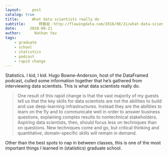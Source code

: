 ```yaml
---
layout:     post
catalog: true
title:      What data scientists really do
subtitle:      转载自：http://flowingdata.com/2018/08/21/what-data-scientists-really-do/
date:      2018-08-21
author:      Nathan Yau
tags:
    - graduate
    - school
    - statistics
    - podcast
    - rapid change
---
```


Statistics. I kid, I kid. Hugo Bowne-Anderson, host of the DataFramed podcast, culled some information together that he’s gathered from interviewing data scientists. This is what data scientists really do.

> One result of this rapid change is that the vast majority of my guests tell us that the key skills for data scientists are not the abilities to build and use deep-learning infrastructures. Instead they are the abilities to learn on the fly and to communicate well in order to answer business questions, explaining complex results to nontechnical stakeholders. Aspiring data scientists, then, should focus less on techniques than on questions. New techniques come and go, but critical thinking and quantitative, domain-specific skills will remain in demand.

Other than the best spots to nap in between classes, this is one of the most important things I learned in (statistics) graduate school.
